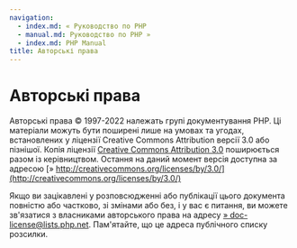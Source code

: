 ```yaml
---
navigation:
  - index.md: « Руководство по PHP
  - manual.md: Руководство по PHP »
  - index.md: PHP Manual
title: Авторські права
---
```

# Авторські права

Авторські права © 1997-2022 належать групі документування PHP. Ці матеріали можуть бути поширені лише на умовах та угодах, встановлених у ліцензії Creative Commons Attribution версії 3.0 або пізнішої. Копія ліцензії [Creative Commons Attribution 3.0](cc.license.md) поширюється разом із керівництвом. Остання на даний момент версія доступна за адресою [» http://creativecommons.org/licenses/by/3.0/](http://creativecommons.org/licenses/by/3.0/)

Якщо ви зацікавлені у розповсюдженні або публікації цього документа повністю або частково, зі змінами або без, і у вас є питання, ви можете зв'язатися з власниками авторського права на адресу [» doc-license@lists.php.net](mailto:doc-license@lists.php.net). Пам'ятайте, що це адреса публічного списку розсилки.
